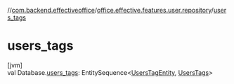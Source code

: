 //[com.backend.effectiveoffice](../../index.md)/[office.effective.features.user.repository](index.md)/[users_tags](users_tags.md)

# users_tags

[jvm]\
val Database.[users_tags](users_tags.md): EntitySequence&lt;[UsersTagEntity](-users-tag-entity/index.md), [UsersTags](-users-tags/index.md)&gt;
